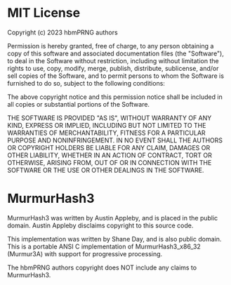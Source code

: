# MIT License

Copyright (c) 2023 hbmPRNG authors

Permission is hereby granted, free of charge, to any person obtaining a copy
of this software and associated documentation files (the "Software"), to deal
in the Software without restriction, including without limitation the rights
to use, copy, modify, merge, publish, distribute, sublicense, and/or sell
copies of the Software, and to permit persons to whom the Software is
furnished to do so, subject to the following conditions:

The above copyright notice and this permission notice shall be included in all
copies or substantial portions of the Software.

THE SOFTWARE IS PROVIDED "AS IS", WITHOUT WARRANTY OF ANY KIND, EXPRESS OR
IMPLIED, INCLUDING BUT NOT LIMITED TO THE WARRANTIES OF MERCHANTABILITY,
FITNESS FOR A PARTICULAR PURPOSE AND NONINFRINGEMENT. IN NO EVENT SHALL THE
AUTHORS OR COPYRIGHT HOLDERS BE LIABLE FOR ANY CLAIM, DAMAGES OR OTHER
LIABILITY, WHETHER IN AN ACTION OF CONTRACT, TORT OR OTHERWISE, ARISING FROM,
OUT OF OR IN CONNECTION WITH THE SOFTWARE OR THE USE OR OTHER DEALINGS IN THE
SOFTWARE.

# MurmurHash3

MurmurHash3 was written by Austin Appleby, and is placed in the public
domain. Austin Appleby disclaims copyright to this source code.

This implementation was written by Shane Day, and is also public domain.
This is a portable ANSI C implementation of MurmurHash3_x86_32 (Murmur3A)
with support for progressive processing.

The hbmPRNG authors copyright does NOT include any claims to MurmurHash3.
